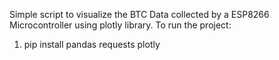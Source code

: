 Simple script to visualize the BTC Data collected by a ESP8266 Microcontroller using plotly library. 
To run the project:
1. pip install pandas requests plotly
